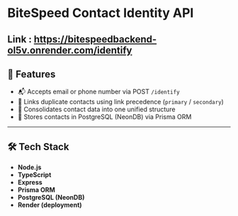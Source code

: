 # BiteSpeed Contact Identity API

## Link : https://bitespeedbackend-ol5v.onrender.com/identify


## 🧩 Features

- 📬 Accepts email or phone number via POST `/identify`
- 🔗 Links duplicate contacts using link precedence (`primary` / `secondary`)
- 🧠 Consolidates contact data into one unified structure
- 💾 Stores contacts in PostgreSQL (NeonDB) via Prisma ORM

---

## 🛠️ Tech Stack

- **Node.js**
- **TypeScript**
- **Express**
- **Prisma ORM**
- **PostgreSQL (NeonDB)**
- **Render (deployment)**


